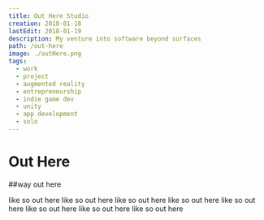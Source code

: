 ```yaml
---
title: Out Here Studio
creation: 2018-01-18
lastEdit: 2018-01-19
description: My venture into software beyond surfaces
path: /out-here
image: ./outHere.png
tags:
  - work
  - project
  - augmented reality
  - entrepreneurship
  - indie game dev
  - unity
  - app development
  - solo
---
```


# Out Here

##way out here

like so out here
like so out here
like so out here
like so out here
like so out here
like so out here
like so out here
like so out here
